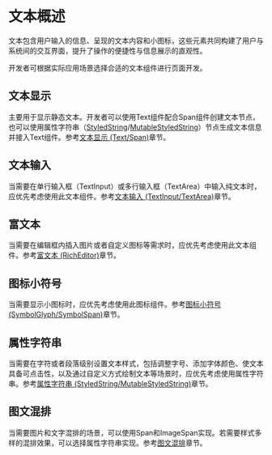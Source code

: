 # 文本概述
<!--Kit: ArkUI-->
<!--Subsystem: ArkUI-->
<!--Owner: @xiangyuan6-->
<!--Designer: @pssea-->
<!--Tester: @jiaoaozihao-->
<!--Adviser: @HelloCrease-->

文本包含用户输入的信息、呈现的文本内容和小图标，这些元素共同构建了用户与系统间的交互界面，提升了操作的便捷性与信息展示的直观性。

开发者可根据实际应用场景选择合适的文本组件进行页面开发。

## 文本显示

主要用于显示静态文本。开发者可以使用Text组件配合Span组件创建文本节点，也可以使用属性字符串（[StyledString](../reference/apis-arkui/arkui-ts/ts-universal-styled-string.md#styledstring)/[MutableStyledString](../reference/apis-arkui/arkui-ts/ts-universal-styled-string.md#mutablestyledstring)）节点生成文本信息并接入Text组件。参考[文本显示 (Text/Span)](arkts-common-components-text-display.md)章节。

## 文本输入

当需要在单行输入框（TextInput）或多行输入框（TextArea）中输入纯文本时，应优先考虑使用此文本组件。参考[文本输入 (TextInput/TextArea)](arkts-common-components-text-input.md)章节。

## 富文本

当需要在编辑框内插入图片或者自定义图标等需求时，应优先考虑使用此文本组件。参考[富文本 (RichEditor)](arkts-common-components-richeditor.md)章节。

## 图标小符号

当需要显示小图标时，应优先考虑使用此图标组件。参考[图标小符号 (SymbolGlyph/SymbolSpan)](arkts-common-components-symbol.md)章节。

## 属性字符串

当需要在字符或者段落级别设置文本样式，包括调整字号、添加字体颜色、使文本具备可点击性，以及通过自定义方式绘制文本等场景时，应优先考虑使用属性字符串。参考[属性字符串 (StyledString/MutableStyledString)](arkts-styled-string.md)章节。

## 图文混排

当需要图片和文字混排的场景，可以使用Span和ImageSpan实现。若需要样式多样的混排效果，可以选择属性字符串实现。参考[图文混排](arkts-text-image-layout.md)章节。